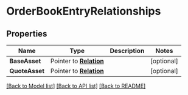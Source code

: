 # OrderBookEntryRelationships

## Properties
Name | Type | Description | Notes
------------ | ------------- | ------------- | -------------
**BaseAsset** | Pointer to [**Relation**](Relation.md) |  | [optional] 
**QuoteAsset** | Pointer to [**Relation**](Relation.md) |  | [optional] 

[[Back to Model list]](../README.md#documentation-for-models) [[Back to API list]](../README.md#documentation-for-api-endpoints) [[Back to README]](../README.md)


